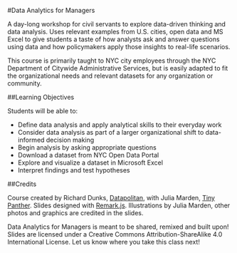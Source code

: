 #Data Analytics for Managers

A day-long workshop for civil servants to explore data-driven thinking and data analysis. Uses relevant examples from U.S. cities, open data and MS Excel to give students a taste of how analysts ask and answer questions using data and how policymakers apply those insights to real-life scenarios.

This course is primarily taught to NYC city employees through the NYC Department of Citywide Administrative Services, but is easily adapted to fit the organizational needs and relevant datasets for any organization or community.    

##Learning Objectives

Students will be able to:

- Define data analysis and apply analytical skills to their everyday work
- Consider data analysis as part of a larger organizational shift to data-informed decision making
- Begin analysis by asking appropriate questions
- Download a dataset from NYC Open Data Portal
- Explore and visualize a dataset in Microsoft Excel
- Interpret findings and test hypotheses

##Credits

Course created by Richard Dunks, [Datapolitan](http://www.datapolitan.com/), with Julia Marden, [Tiny Panther](http://tinypanther.pizza/). Slides designed with [Remark.js](https://remarkjs.com/). Illustrations by Julia Marden, other photos and graphics are credited in the slides. 

Data Analytics for Managers is meant to be shared, remixed and built upon!  Slides are licensed under a Creative Commons Attribution-ShareAlike 4.0 International License. Let us know where you take this class next!

